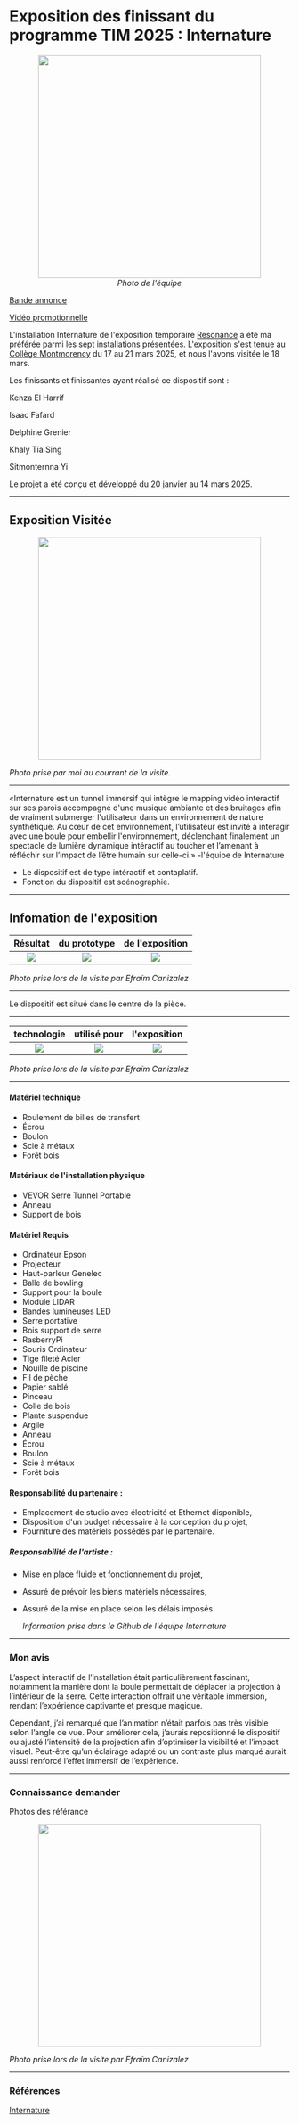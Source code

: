 #  Exposition des finissant du programme TIM 2025 : Internature 

<p align="center">
  <img src="/tp2/photos/internature/internature_equipe.jpg" height= 400px> <br>
  <i>Photo de l'équipe</i>
</p>

[Bande annonce](https://youtu.be/dI_DeIEkmxw)

[Vidéo promotionnelle](https://www.youtube.com/watch?v=vxIGUEq9AZg&t=5s)



L'installation Internature de l'exposition temporaire [Resonance](https://tim-montmorency.com/2025/#/) a été ma préférée parmi les sept installations présentées.
L'exposition s'est tenue au [Collège Montmorency](https://www.cmontmorency.qc.ca) du 17 au 21 mars 2025, et nous l'avons visitée le 18 mars.

Les finissants et finissantes ayant réalisé ce dispositif sont :

Kenza El Harrif

Isaac Fafard

Delphine Grenier

Khaly Tia Sing

Sitmonternna Yi

Le projet a été conçu et développé du 20 janvier au 14 mars 2025.

---

## Exposition Visitée 

<p align="center">
  <img src="/tp2/photos/internature/fiche_internatuel.JPG" height= 400px>
</p>

*Photo prise par moi au courrant de la visite.*

---

«Internature est un tunnel immersif qui intègre le mapping vidéo interactif sur ses parois accompagné d'une musique ambiante et des bruitages afin de vraiment submerger l'utilisateur dans un environnement de nature synthétique. Au cœur de cet environnement, l’utilisateur est invité à interagir avec une boule pour embellir l'environnement, déclenchant finalement un spectacle de lumière dynamique intéractif au toucher et l’amenant à réfléchir sur l’impact de l’être humain sur celle-ci.» -l'équipe de Internature

- Le dispositif est de type intéractif et contaplatif.
- Fonction du dispositif est scénographie.

---

## Infomation de l'exposition

 Résultat  | du prototype |  de l'exposition
:-------------------------:|:-------------------------:|:-------------------------:
![](/tp2/photos/internature/internature_projection_dans_tunnel.jpg)|![](/tp2/photos/internature/internature_vu_dans_tunnel.jpg)|![](/tp2/photos/internature/internature_projection_dans_tunnel_droite.jpg)

*Photo prise lors de la visite par Efraïm Canizalez*

---

Le dispositif est situé dans le centre de la pièce. 

---

 technologie  | utilisé pour | l'exposition
:-------------------------:|:-------------------------:|:-------------------------:
![](/tp2/photos/internature/internature_capteur.jpg)|![](/tp2/photos/internature/internature_projection.jpg)|![](/tp2/photos/internature/internature_prototype.jpg)

*Photo prise lors de la visite par Efraïm Canizalez*

---

#### Matériel technique

- Roulement de billes de transfert	
- Écrou	
- Boulon	
- Scie à métaux
- Forêt bois

#### Matériaux de l'installation physique

- VEVOR Serre Tunnel Portable
- Anneau	
- Support de bois

#### Matériel Requis
- Ordinateur Epson	
- Projecteur
- Haut-parleur Genelec
- Balle de bowling
- Support pour la boule	
- Module LIDAR
- Bandes lumineuses LED
- Serre portative
- Bois support de serre
- RasberryPi
- Souris Ordinateur
- Tige fileté Acier
- Nouille de piscine
- Fil de pèche
- Papier sablé
- Pinceau
- Colle de bois
- Plante suspendue
- Argile
- Anneau
- Écrou
- Boulon
- Scie à métaux
- Forêt bois



#### Responsabilité du partenaire :



- Emplacement de studio avec électricité et Ethernet disponible,	
- Disposition d'un budget nécessaire à la conception du projet,
- Fourniture des matériels possédés par le partenaire.

 
  
##### Responsabilité de l'artiste :


- Mise en place fluide et fonctionnement du projet,
- Assuré de prévoir les biens matériels nécessaires,
- Assuré de la mise en place selon les délais imposés.

  *Information prise dans le Github de l'équipe Internature*

---

### Mon avis 

L’aspect interactif de l’installation était particulièrement fascinant, notamment la manière dont la boule permettait de déplacer la projection à l’intérieur de la serre. Cette interaction offrait une véritable immersion, rendant l’expérience captivante et presque magique.  

Cependant, j’ai remarqué que l’animation n’était parfois pas très visible selon l’angle de vue. Pour améliorer cela, j’aurais repositionné le dispositif ou ajusté l’intensité de la projection afin d’optimiser la visibilité et l’impact visuel. Peut-être qu’un éclairage adapté ou un contraste plus marqué aurait aussi renforcé l’effet immersif de l’expérience.



---

### Connaissance demander

 Photos des référance

<p align="center">
  <img src="/tp2/photos/internature/internature_ordi.jpg" height= 400px>
</p>

*Photo prise lors de la visite par Efraïm Canizalez*

---

### Références

[Internature](https://tprangers.github.io/internature/#/)

